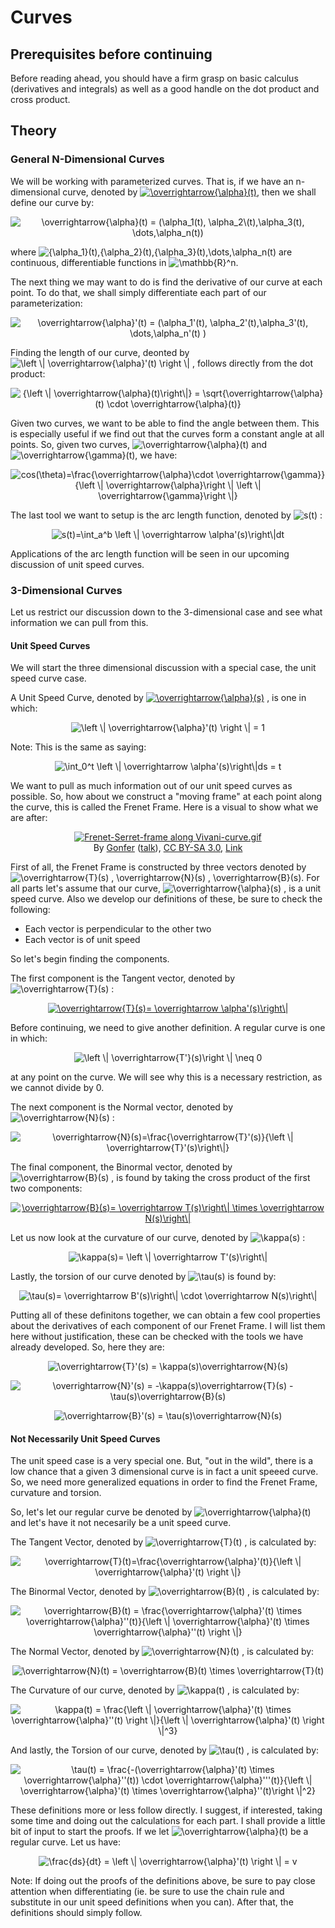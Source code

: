 # Curves

## Prerequisites before continuing
Before reading ahead, you should have a firm grasp on basic calculus (derivatives and integrals) as well as a good handle on the dot product and cross product.

## Theory

### General N-Dimensional Curves

We will be working with parameterized curves. That is, if we have an n-dimensional curve, denoted by <a href="http://www.codecogs.com/eqnedit.php?latex=\inline&space;\overrightarrow{\alpha}(t)" target="_blank"><img src="http://latex.codecogs.com/gif.latex?\inline&space;\overrightarrow{\alpha}(t)" title="\overrightarrow{\alpha}(t)" /></a>, then we shall define our curve by: 
<p align="center">
<img src="http://latex.codecogs.com/gif.latex?\overrightarrow{\alpha}(t)&space;=&space;(\alpha_1(t),&space;\alpha_2\(t),\alpha_3(t),&space;\cdots&space;,\alpha_n(t))" title="\overrightarrow{\alpha}(t) = (\alpha_1(t), \alpha_2\(t),\alpha_3(t), \dots,\alpha_n(t))" />
</p>

where <img src="http://latex.codecogs.com/gif.latex?\inline&space;{\alpha_1}(t),{\alpha_2}(t),{\alpha_3}(t),\dots,\alpha_n(t)" title="{\alpha_1}(t),{\alpha_2}(t),{\alpha_3}(t),\dots,\alpha_n(t)" />  are continuous, differentiable functions in <img src="http://latex.codecogs.com/gif.latex?\inline&space;\mathbb{R}^n" title="\mathbb{R}^n" />.

The next thing we may want to do is find the derivative of our curve at each point. To do that, we shall simply differentiate each part of our parameterization:
<p align="center">
<img src="http://latex.codecogs.com/gif.latex?\overrightarrow{\alpha}'(t)&space;=&space;(\alpha_1'(t),&space;\alpha_2'(t),\alpha_3'(t),&space;\dots&space;,\alpha_n'(t))" title="\overrightarrow{\alpha}'(t) = (\alpha_1'(t), \alpha_2'(t),\alpha_3'(t), \dots,\alpha_n'(t) )" />
 </p>
 
Finding the length of our curve, deonted by <img src="http://latex.codecogs.com/gif.latex?\left&space;\|&space;\overrightarrow{\alpha}'(t)&space;\right&space;\|" title="\left \| \overrightarrow{\alpha}'(t) \right \|" /> , follows directly from the dot product:
 <p align="center">
 <img src="http://latex.codecogs.com/gif.latex?{\left&space;\|&space;\overrightarrow{\alpha}(t)\right\|}&space;=&space;\sqrt{\overrightarrow{\alpha}(t)&space;\cdot&space;\overrightarrow{\alpha}(t)}" title="{\left \| \overrightarrow{\alpha}(t)\right\|} = \sqrt{\overrightarrow{\alpha}(t) \cdot \overrightarrow{\alpha}(t)}" />
</p>

Given two curves, we want to be able to find the angle between them. This is especially useful if we find out that the curves form a constant angle at all points. So, given two curves, <img src="http://latex.codecogs.com/gif.latex?\inline&space;\overrightarrow{\alpha}(t)" title="\overrightarrow{\alpha}(t)" /> and <img src="http://latex.codecogs.com/gif.latex?\inline&space;\overrightarrow{\gamma}(t)" title="\overrightarrow{\gamma}(t)" />, we have:
<p align="center">
	<img src="http://latex.codecogs.com/png.latex?cos(\theta)=\frac{\overrightarrow{\alpha}\cdot&space;\overrightarrow{\gamma}}{\left&space;\|&space;\overrightarrow{\alpha}\right&space;\|&space;\left&space;\|&space;\overrightarrow{\gamma}\right&space;\|}" title="cos(\theta)=\frac{\overrightarrow{\alpha}\cdot \overrightarrow{\gamma}}{\left \| \overrightarrow{\alpha}\right \| \left \| \overrightarrow{\gamma}\right \|}" />
</p>


The last tool we want to setup is the arc length function, denoted by <img src="http://latex.codecogs.com/gif.latex?\inline&space;s(t)" title="s(t)" /> :
<p align="center">
	<img src="http://latex.codecogs.com/gif.latex?s(t)=\int_a^b&space;\left&space;\|&space;\overrightarrow&space;\alpha'(s)\right\|dt" title="s(t)=\int_a^b \left \| \overrightarrow \alpha'(s)\right\|dt" />
</p>
Applications of the arc length function will be seen in our upcoming discussion of unit speed curves.

### 3-Dimensional Curves

Let us restrict our discussion down to the 3-dimensional case and see what information we can pull from this.

#### Unit Speed Curves

We will start the three dimensional discussion with a special case, the unit speed curve case.

A Unit Speed Curve, denoted by <a href="http://www.codecogs.com/eqnedit.php?latex=\inline&space;\overrightarrow{\alpha}(s)" target="_blank"><img src="http://latex.codecogs.com/gif.latex?\inline&space;\overrightarrow{\alpha}(s)" title="\overrightarrow{\alpha}(s)" /></a> , is one in which:
<p align="center">
<img src="http://latex.codecogs.com/gif.latex?\left&space;\|&space;\overrightarrow{\alpha}'(t)&space;\right&space;\|&space;=&space;1" title="\left \| \overrightarrow{\alpha}'(t) \right \| = 1" />
</p>

Note: This is the same as saying:
<p align="center">
<img src="http://latex.codecogs.com/gif.latex?\int_0^t&space;\left&space;\|&space;\overrightarrow&space;\alpha'(s)\right\|ds&space;=&space;t" title="\int_0^t \left \| \overrightarrow \alpha'(s)\right\|ds = t" />
</p>

We want to pull as much information out of our unit speed curves as possible. So, how about we construct a "moving frame" at each point along the curve, this is called the Frenet Frame. Here is a visual to show what we are after:

<p align="center"><a href="https://commons.wikimedia.org/wiki/File:Frenet-Serret-frame_along_Vivani-curve.gif#/media/File:Frenet-Serret-frame_along_Vivani-curve.gif"><img src="https://upload.wikimedia.org/wikipedia/commons/1/14/Frenet-Serret-frame_along_Vivani-curve.gif" alt="Frenet-Serret-frame along Vivani-curve.gif"></a><br>By <a href="https://en.wikipedia.org/wiki/User:Gonfer" class="extiw" title="en:User:Gonfer">Gonfer</a> (<a href="https://en.wikipedia.org/wiki/User_talk:Gonfer" class="extiw" title="en:User talk:Gonfer">talk</a>), <a href="https://creativecommons.org/licenses/by-sa/3.0" title="Creative Commons Attribution-Share Alike 3.0">CC BY-SA 3.0</a>, <a href="https://commons.wikimedia.org/w/index.php?curid=18558097">Link</a></p>

First of all, the Frenet Frame is constructed by three vectors denoted by <img src="http://latex.codecogs.com/gif.latex?\overrightarrow{T}(s)&space;,&space;\overrightarrow{N}(s)&space;,&space;\overrightarrow{B}(s)" title="\overrightarrow{T}(s) , \overrightarrow{N}(s) , \overrightarrow{B}(s)" />. For all parts let's assume that our curve, <img src="http://latex.codecogs.com/gif.latex?\overrightarrow{\alpha}(s)" title="\overrightarrow{\alpha}(s)" /> , is a unit speed curve. Also we develop our definitions of these, be sure to check the following:
* Each vector is perpendicular to the other two
* Each vector is of unit speed

So let's begin finding the components.

The first component is the Tangent vector, denoted by <img src="http://latex.codecogs.com/gif.latex?\overrightarrow{T}(s)" title="\overrightarrow{T}(s)" /> :
<p align="center">
<a href="http://www.codecogs.com/eqnedit.php?latex=\overrightarrow{T}(s)=&space;\overrightarrow&space;\alpha'(s)\right\|" target="_blank"><img src="http://latex.codecogs.com/gif.latex?\overrightarrow{T}(s)=&space;\overrightarrow&space;\alpha'(s)\right\|" title="\overrightarrow{T}(s)= \overrightarrow \alpha'(s)\right\|" /></a>
</p>

Before continuing, we need to give another definition. A regular curve is one in which:
<p align="center">
<img src="http://latex.codecogs.com/gif.latex?\left&space;\|&space;\overrightarrow{T'}(s)\right&space;\|&space;\neq&space;0" title="\left \| \overrightarrow{T'}(s)\right \| \neq 0" />
</p>

at any point on the curve. We will see why this is a necessary restriction, as we cannot divide by 0.


The next component is the Normal vector, denoted by <img src="http://latex.codecogs.com/gif.latex?\overrightarrow{N}(s)" title="\overrightarrow{N}(s)" /> :

<p align="center">
<img src="http://latex.codecogs.com/gif.latex?\overrightarrow{N}(s)=\frac{\overrightarrow{T}'(s)}{\left&space;\|&space;\overrightarrow{T}'(s)\right\|}" title="\overrightarrow{N}(s)=\frac{\overrightarrow{T}'(s)}{\left \| \overrightarrow{T}'(s)\right\|}" />
</p>

The final component, the Binormal vector, denoted by <img src="http://latex.codecogs.com/gif.latex?\overrightarrow{B}(s)" title="\overrightarrow{B}(s)" /> , is found by taking the cross product of the first two components: 
<p align="center">
<a href="http://www.codecogs.com/eqnedit.php?latex=\overrightarrow{B}(s)=&space;\overrightarrow&space;T(s)\right\|&space;\times&space;\overrightarrow&space;N(s)\right\|" target="_blank"><img src="http://latex.codecogs.com/gif.latex?\overrightarrow{B}(s)=&space;\overrightarrow&space;T(s)\right\|&space;\times&space;\overrightarrow&space;N(s)\right\|" title="\overrightarrow{B}(s)= \overrightarrow T(s)\right\| \times \overrightarrow N(s)\right\|" /></a>
</p>

Let us now look at the curvature of our curve, denoted by <img src="http://latex.codecogs.com/gif.latex?\kappa(s)" title="\kappa(s)" /> : 
<p align="center">
<img src="http://latex.codecogs.com/gif.latex?\kappa(s)=&space;\left&space;\|&space;\overrightarrow&space;T'(s)\right\|" title="\kappa(s)= \left \| \overrightarrow T'(s)\right\|" />
</p>

Lastly, the torsion of our curve denoted by <img src="http://latex.codecogs.com/gif.latex?\tau(s)" title="\tau(s)" /> is found by:
<p align="center">
<img src="http://latex.codecogs.com/gif.latex?\tau(s)=&space;\overrightarrow&space;B'(s)\right\|&space;\cdot&space;\overrightarrow&space;N(s)\right\|" title="\tau(s)= \overrightarrow B'(s)\right\| \cdot \overrightarrow N(s)\right\|" />
</p>

Putting all of these definitons together, we can obtain a few cool properties about the derivatives of each component of our Frenet Frame. I will list them here without justification, these can be checked with the tools we have already developed. So, here they are:
<p align="center">
<img src="http://latex.codecogs.com/gif.latex?\overrightarrow{T}'(s)&space;=&space;\kappa(s)\overrightarrow{N}(s)" title="\overrightarrow{T}'(s) = \kappa(s)\overrightarrow{N}(s)" />
</p>
<p align="center">
<img src="http://latex.codecogs.com/gif.latex?\overrightarrow{N}'(s)&space;=&space;-\kappa(s)\overrightarrow{T}(s)&space;-&space;\tau(s)\overrightarrow{B}(s)" title="\overrightarrow{N}'(s) = -\kappa(s)\overrightarrow{T}(s) - \tau(s)\overrightarrow{B}(s)" />
</p>
<p align="center">
<img src="http://latex.codecogs.com/gif.latex?\overrightarrow{B}'(s)&space;=&space;\tau(s)\overrightarrow{N}(s)" title="\overrightarrow{B}'(s) = \tau(s)\overrightarrow{N}(s)" />
</p>

#### Not Necessarily Unit Speed Curves

The unit speed case is a very special one. But, "out in the wild", there is a low chance that a given 3 dimensional curve is in fact a unit speeed curve. So, we need more generalized equations in order to find the Frenet Frame, curvature and torsion.

So, let's let our regular curve be denoted by <img src="http://latex.codecogs.com/gif.latex?\inline&space;\overrightarrow{\alpha}(t)" title="\overrightarrow{\alpha}(t)" /> and let's have it not necesarily be a unit speed curve.

The Tangent Vector, denoted by <img src="http://latex.codecogs.com/gif.latex?\inline&space;\overrightarrow{T}(t)" title="\overrightarrow{T}(t)" /> , is calculated by:
<p align="center">
<img src="http://latex.codecogs.com/gif.latex?\overrightarrow{T}(t)=\frac{\overrightarrow{\alpha}'(t)}{\left&space;\|&space;\overrightarrow{\alpha}'(t)&space;\right&space;\|}" title="\overrightarrow{T}(t)=\frac{\overrightarrow{\alpha}'(t)}{\left \| \overrightarrow{\alpha}'(t) \right \|}" />
</p>

The Binormal Vector, denoted by <img src="http://latex.codecogs.com/gif.latex?\inline&space;\overrightarrow{B}(t)" title="\overrightarrow{B}(t)" /> , is calculated by:
<p align="center">
<img src="http://latex.codecogs.com/gif.latex?\overrightarrow{B}(t)&space;=&space;\frac{\overrightarrow{\alpha}'(t)&space;\times&space;\overrightarrow{\alpha}''(t)}{\left&space;\|&space;\overrightarrow{\alpha}'(t)&space;\times&space;\overrightarrow{\alpha}''(t)&space;\right&space;\|}" title="\overrightarrow{B}(t) = \frac{\overrightarrow{\alpha}'(t) \times \overrightarrow{\alpha}''(t)}{\left \| \overrightarrow{\alpha}'(t) \times \overrightarrow{\alpha}''(t) \right \|}" />
</p>

The Normal Vector, denoted by <img src="http://latex.codecogs.com/gif.latex?\inline&space;\overrightarrow{N}(t)" title="\overrightarrow{N}(t)" /> , is calculated by:
<p align="center">
<img src="http://latex.codecogs.com/gif.latex?\overrightarrow{N}(t)&space;=&space;\overrightarrow{B}(t)&space;\times&space;\overrightarrow{T}(t)" title="\overrightarrow{N}(t) = \overrightarrow{B}(t) \times \overrightarrow{T}(t)" />
</p>

The Curvature of our curve, denoted by <img src="http://latex.codecogs.com/gif.latex?\inline&space;\kappa(t)" title="\kappa(t)" /> , is calculated by:
<p align="center">
<img src="http://latex.codecogs.com/gif.latex?\kappa(t)&space;=&space;\frac{\left&space;\|&space;\overrightarrow{\alpha}'(t)&space;\times&space;\overrightarrow{\alpha}''(t)&space;\right&space;\|}{\left&space;\|&space;\overrightarrow{\alpha}'(t)&space;\right&space;\|^3}" title="\kappa(t) = \frac{\left \| \overrightarrow{\alpha}'(t) \times \overrightarrow{\alpha}''(t) \right \|}{\left \| \overrightarrow{\alpha}'(t) \right \|^3}" />
</p>

And lastly, the Torsion of our curve, denoted by <img src="http://latex.codecogs.com/gif.latex?\inline&space;\tau(t)" title="\tau(t)" /> , is calculated by:
<p align="center">
<img src="http://latex.codecogs.com/gif.latex?\tau(t)&space;=&space;\frac{-(\overrightarrow{\alpha}'(t)&space;\times&space;\overrightarrow{\alpha}''(t))&space;\cdot&space;\overrightarrow{\alpha}'''(t)}{\left&space;\|&space;\overrightarrow{\alpha}'(t)&space;\times&space;\overrightarrow{\alpha}''(t)\right&space;\|^2}" title="\tau(t) = \frac{-(\overrightarrow{\alpha}'(t) \times \overrightarrow{\alpha}''(t)) \cdot \overrightarrow{\alpha}'''(t)}{\left \| \overrightarrow{\alpha}'(t) \times \overrightarrow{\alpha}''(t)\right \|^2}" /></p>

These definitions more or less follow directly. I suggest, if interested, taking some time and doing out the calculations for each part. I shall provide a little bit of input to start the proofs. If we let <img src="http://latex.codecogs.com/gif.latex?\inline&space;\overrightarrow{\alpha}(t)" title="\overrightarrow{\alpha}(t)" /> be a regular curve. Let us have:
<p align="center">
<img src="http://latex.codecogs.com/gif.latex?\frac{ds}{dt}&space;=&space;\left&space;\|&space;\overrightarrow{\alpha}'(t)&space;\right&space;\|&space;=&space;v" title="\frac{ds}{dt} = \left \| \overrightarrow{\alpha}'(t) \right \| = v" />
</p>

Note: If doing out the proofs of the definitions above, be sure to pay close attention when differentiating (ie. be sure to use the chain rule and substitute in our unit speed definitions when you can). After that, the definitions should simply follow.
